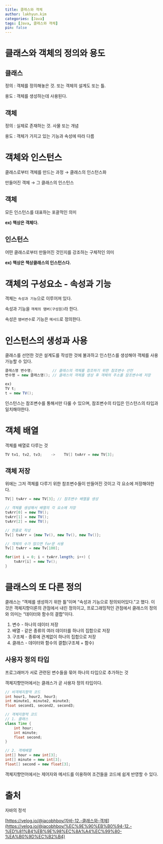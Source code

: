 ```yaml
---
title: 클래스와 객체
author: lakhyun.kim
categories: [Java]
tags: [Java, 클래스와 객체]
pin: false
---
```


# 클래스와 객체의 정의와 용도

## 클래스

정의 : 객체를 정의해놓은 것. 또는 객체의 설계도 또는 틀.

용도 : 객체를 생성하는데 사용된다.

## 객체

정의 : 실제로 존재하는 것. 사물 또는 개념

용도 : 객체가 가지고 있는 기능과 속성에 따라 다름

# 객체와 인스턴스

클래스로부터 객체를 만드는 과정 → 클래스의 인스턴스화

만들어진 객체 → 그 클래스의 인스턴스

## 객체

모든 인스턴스를 대표하는 포괄적인 의미

**ex) 책상은 객체다.**

## 인스턴스

어떤 클래스로부터 만들어진 것인지를 강조하는 구체적인 의미

**ex) 책상은 책상클래스의 인스턴스다.**

# 객체의 구성요소 - 속성과 기능

객체는 `속성과 기능`으로 이루어져 있다.

속성과 기능을 `객체의 맴버(구성원)`라 한다.

속성은 `맴버변수`로 기능은 `메서드`로 정의한다.

# 인스턴스의 생성과 사용

클래스를 선언한 것은 설계도를 작성한 것에 불과하고 인스턴스를 생성해야 객체를 사용 가능할 수 있다.

```java
클래스명 변수명;         // 클래스의 객체를 참조하기 위한 참조변수 선언
변수명 = new 클래스명(); // 클래스의 객체를 생성 후 객체의 주소를 참조변수에 저장

ex)
TV t;
t = new TV();
```

인스턴스는 참조변수를 통해서만 다룰 수 있으며, 참조변수의 타입은 인스턴스의 타입과 일치해야한다.

# 객체 배열

객체를 배열로 다루는 것

```java
TV tv1, tv2, tv3;    ->    TV[] tvArr = new TV[3];
```

## 객체 저장

위에는 그저 객체를 다루기 위한 참조변수들이 만들어진 것이고 각 요소에 저장해야한다.

```java
TV[] tvArr = new TV[3]; // 참조변수 배열을 생성

// 객체를 생성해서 배열의 각 요소에 저장
tvArr[0] = new TV();
tvArr[1] = new TV();
tvArr[2] = new TV();

// 한줄로 작성
Tv[] tvArr = {new Tv(), new Tv(), new Tv()};

// 객체의 수가 많으면 for문 사용
Tv[] tvArr = new Tv[100];

for(int i = 0; i < tvArr.length; i++) {
	tvArr[i] = new Tv();
}
```

# 클래스의 또 다른 정의

클래스는 “객체를 생성하기 위한 틀”이며 “속성과 기능으로 정의되어있다.”고 했다. 이것은 객체지향이론의 관점에서 내린 정의이고, 프로그래밍적인 관점에서 클래스의 정의와 의미는 “데이터와 함수의 결합”이다.

1. 변수 - 하나의 데이터 저장
2. 배열 - 같은 종류의 여러 데이터를 하나의 집합으로 저장
3. 구조체 - 종류에 관계없이 하나의 집합으로 저장
4. 클래스 - 데이터와 함수의 결합(구조체 + 함수)

## 사용자 정의 타입

프로그래머가 서로 관련된 변수들을 묶어 하나의 타입으로 추가하는 것

객체지향언어에서는 클래스가 곧 사용자 정의 타입이다.

```java
// 비객체지향적 코드
int hour1, hour2, hour3;
int minute1, minute2, minute3;
float second1, second2, second3;

// 객체지향적 코드
// 1. 클래스
class Time {
	int hour;
	int minute;
	float second;
}

// 2. 객체배열
int[] hour = new int[3];
int[] minute = new int[3];
float[] second = new float[3];
```

객체지향언어에서는 제어자와 메서드를 이용하여 조건들을 코드에 쉽게 반영할 수 있다.

# 출처

자바의 정석

[https://velog.io/@jacobhboy/자바-12.-클래스와-객체](https://velog.io/@jacobhboy/%EC%9E%90%EB%B0%94-12.-%ED%81%B4%EB%9E%98%EC%8A%A4%EC%99%80-%EA%B0%9D%EC%B2%B4)
